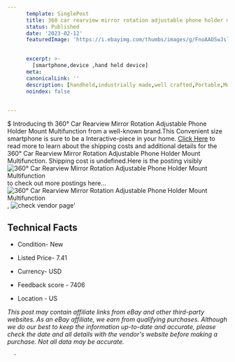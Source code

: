 ```yaml
---
      template: SinglePost
      title: 360 car rearview mirror rotation adjustable phone holder mount multifunction
      status: Published
      date: '2023-02-12'
      featuredImage: 'https://i.ebayimg.com/thumbs/images/g/FnoAAOSwJsljeN22/s-l225.jpg'
       

      excerpt: >-
        [smartphone,device ,hand held device]
      meta:
      canonicalLink: ''
      description: [handheld,industrially made,well crafted,Portable,Mobile,Compact,Convenient,Lightweight,Maneuverable,Man-portable,Miniature,Carriable,Hand-held,Light,Holdable,Transportable,Mobile device,Pocket-sized,On-the-go,Wireless,Cordless,Compact size,Convenient size, smartphone,device ,hand held device]
      noindex: false
      

---
```

$
      Introducing th 360° Car Rearview Mirror Rotation Adjustable Phone Holder Mount Multifunction from a well-known brand.This Convenient size smartphone is sure to be a Interactive-piece in your home. [Click Here](https://www.ebay.com/itm/403793541550?hash=item5e03f879ae%3Ag%3AFnoAAOSwJsljeN22&mkevt=1&mkcid=1&mkrid=711-53200-19255-0&campid=%253CePNCampaignId%253E&customid=%253CreferenceId%253E&toolid=10049) to read more to learn about the shipping costs and additional details for the 360° Car Rearview Mirror Rotation Adjustable Phone Holder Mount Multifunction. Shipping cost is undefined.Here is the posting visibly ![360° Car Rearview Mirror Rotation Adjustable Phone Holder Mount Multifunction](https://i.ebayimg.com/thumbs/images/g/FnoAAOSwJsljeN22/s-l225.jpg) to check out more postings here... ![360° Car Rearview Mirror Rotation Adjustable Phone Holder Mount Multifunction](https://i.ebayimg.com/images/g/FnoAAOSwJsljeN22/s-l1600.jpg), ![check vendor page](https://origin-galleryplus.ebayimg.com/ws/web/403793541550_2_0_1/225x225.jpg,https://origin-galleryplus.ebayimg.com/ws/web/403793541550_3_0_1/225x225.jpg,https://origin-galleryplus.ebayimg.com/ws/web/403793541550_4_0_1/225x225.jpg,https://origin-galleryplus.ebayimg.com/ws/web/403793541550_5_0_1/225x225.jpg,https://origin-galleryplus.ebayimg.com/ws/web/403793541550_6_0_1/225x225.jpg,https://origin-galleryplus.ebayimg.com/ws/web/403793541550_7_0_1/225x225.jpg,https://origin-galleryplus.ebayimg.com/ws/web/403793541550_8_0_1/225x225.jpg,https://origin-galleryplus.ebayimg.com/ws/web/403793541550_9_0_1/225x225.jpg,https://origin-galleryplus.ebayimg.com/ws/web/403793541550_10_0_1/225x225.jpg,https://origin-galleryplus.ebayimg.com/ws/web/403793541550_11_0_1/225x225.jpg,https://origin-galleryplus.ebayimg.com/ws/web/403793541550_12_0_1/225x225.jpg)'

      

 ## Technical Facts 



     
      

 - Condition- New 


      

 - Listed Price- 7.41 


      

 - Currency- USD 


      

 - Feedback score - 7406 


      

 - Location - US 


      
      

 *_This post may contain affiliate links from eBay and other third-party websites. As an eBay affiliate, we earn from qualifying purchases. Although we do our best to keep the information up-to-date and accurate, please check the date and all details with the vendor's website before making a purchase. Not all data may be accurate._*




      -
